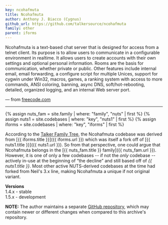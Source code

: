 ```yaml
---
key: ncohafmuta
title: Ncohafmuta
author: Anthony J. Biacco (Cygnus)
github_url: https://github.com/talkersource/ncohafmuta
family: other
parent: iforms
---
```


Ncohafmuta is a text-based chat server that is designed for access from a telnet client.
Its purpose is to allow users to communicate in a configurable environment in realtime.
It allows users to create accounts with their own settings and optional personal information.
Rooms are the basis for communication, whether private or public. Other features include
internal email, email forwarding, a configure script for multiple Unices, support for cygwin
under Win32, macros, games, a ranking system with access to more commands, ANSI coloring,
banning, async DNS, soft/hot-rebooting, detailed, organized logging, and an internal Web
server port. 

<!--more-->

&mdash; from [freecode.com][freecode]

-----

{% assign nuts_fam = site.family | where: "family", "nuts" | first %}
{% assign nuts1 = site.codebases | where: "key", "nuts1" | first %}
{% assign iforms = site.codebases | where: "key", "iforms" | first %}

According to the [Talker Family Tree][tree], the Ncohafmuta codebase was derived from
[{{ iforms.title }}]({{ iforms.url }}) which was itself a fork off of
[{{ nuts1.title }}]({{ nuts1.url }}).  So from that perspective, one could argue that
Ncohafmuta belongs in the [{{ nuts_fam.title }} family]({{ nuts_fam.url }}).  However,
it is one of only a few codebases -- if not the _only_ codebase -- actively in-use at
the beginning of <q>the decline</q> and still based off of _{{ nuts1.title }}_.  Most
other active NUTS-derived codebases at the time had forked from Neil's 3.x line,
making Ncohafmuta a unique if not original variant.

**Versions**<br/>
1.4.x - stable<br/>
1.5.x - development

**NOTE:** The author maintains a separate [GitHub repository][upstream], which may contain
newer or different changes when compared to this archive's repository.

[tree]: /talkertree.txt
[freecode]: http://freecode.com/projects/ncohafmuta
[upstream]: https://github.com/abiacco/ncohafmuta
